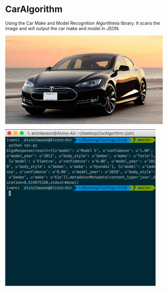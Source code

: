 # CarAlgorithm

Using the Car Make and Model Recognition Algorithmia library. It scans the image and will output the car make and model in JSON.

![Image Of Car](https://github.com/al11588/CarAlgorithm/raw/master/03-2012-tesla-model-s-fd-1347336750.jpg)

![Image CarAlgorithm](https://raw.githubusercontent.com/al11588/CarAlgorithm/master/Screen%20Shot%202017-03-11%20at%2012.18.33%20AM.png)

